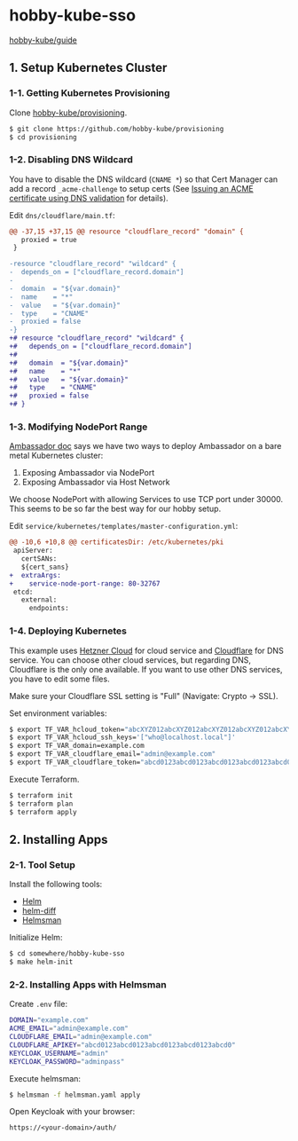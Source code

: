 # hobby-kube-sso

[hobby-kube/guide](https://github.com/hobby-kube/guide)

## 1. Setup Kubernetes Cluster

### 1-1. Getting Kubernetes Provisioning

Clone [hobby-kube/provisioning](https://github.com/hobby-kube/provisioning).

```sh
$ git clone https://github.com/hobby-kube/provisioning
$ cd provisioning
```

### 1-2. Disabling DNS Wildcard

You have to disable the DNS wildcard (`CNAME *`) so that Cert Manager can add a record `_acme-challenge` to setup certs (See [Issuing an ACME certificate using DNS validation](https://docs.cert-manager.io/en/latest/tutorials/acme/dns-validation.html) for details).

Edit `dns/cloudflare/main.tf`:

```diff
@@ -37,15 +37,15 @@ resource "cloudflare_record" "domain" {
   proxied = true
 }

-resource "cloudflare_record" "wildcard" {
-  depends_on = ["cloudflare_record.domain"]
-
-  domain  = "${var.domain}"
-  name    = "*"
-  value   = "${var.domain}"
-  type    = "CNAME"
-  proxied = false
-}
+# resource "cloudflare_record" "wildcard" {
+#   depends_on = ["cloudflare_record.domain"]
+#
+#   domain  = "${var.domain}"
+#   name    = "*"
+#   value   = "${var.domain}"
+#   type    = "CNAME"
+#   proxied = false
+# }
```

### 1-3. Modifying NodePort Range

[Ambassador doc](https://www.getambassador.io/user-guide/bare-metal/#exposing-ambassador-via-host-network) says we have two ways to deploy Ambassador on a bare metal Kubernetes cluster:

1. Exposing Ambassador via NodePort
2. Exposing Ambassador via Host Network

We choose NodePort with allowing Services to use TCP port under 30000. This seems to be so far the best way for our hobby setup.

Edit `service/kubernetes/templates/master-configuration.yml`:

```diff
@@ -10,6 +10,8 @@ certificatesDir: /etc/kubernetes/pki
 apiServer:
   certSANs:
   ${cert_sans}
+  extraArgs:
+    service-node-port-range: 80-32767
 etcd:
   external:
     endpoints:
```

### 1-4. Deploying Kubernetes

This example uses [Hetzner Cloud](https://www.hetzner.com/) for cloud service and [Cloudflare](https://dash.cloudflare.com) for DNS service. You can choose other cloud services, but regarding DNS, Cloudflare is the only one available. If you want to use other DNS services, you have to edit some files.

Make sure your Cloudflare SSL setting is "Full" (Navigate: Crypto -> SSL).

Set environment variables:

```sh
$ export TF_VAR_hcloud_token="abcXYZ012abcXYZ012abcXYZ012abcXYZ012abcXYZ012abcXYZ012abcXYZ012a"
$ export TF_VAR_hcloud_ssh_keys='["who@localhost.local"]'
$ export TF_VAR_domain=example.com
$ export TF_VAR_cloudflare_email="admin@example.com"
$ export TF_VAR_cloudflare_token="abcd0123abcd0123abcd0123abcd0123abcd0"
```

Execute Terraform.

```sh
$ terraform init
$ terraform plan
$ terraform apply
```

## 2. Installing Apps

### 2-1. Tool Setup

Install the following tools:

* [Helm](https://helm.sh/)
* [helm-diff](https://github.com/databus23/helm-diff)
* [Helmsman](https://github.com/Praqma/helmsman)

Initialize Helm:

```sh
$ cd somewhere/hobby-kube-sso
$ make helm-init
```

### 2-2. Installing Apps with Helmsman

Create `.env` file:

```sh
DOMAIN="example.com"
ACME_EMAIL="admin@example.com"
CLOUDFLARE_EMAIL="admin@example.com"
CLOUDFLARE_APIKEY="abcd0123abcd0123abcd0123abcd0123abcd0"
KEYCLOAK_USERNAME="admin"
KEYCLOAK_PASSWORD="adminpass"
```

Execute helmsman:

```sh
$ helmsman -f helmsman.yaml apply
```

Open Keycloak with your browser:

```
https://<your-domain>/auth/
```
